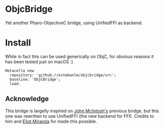 # ObjcBridge
Yet another Pharo-ObjectiveC bridge, using UnifiedFFI as backend.

# Install
While in fact this can be used generically on ObjC, for obvious reasons it has been tested just on macOS :)

```Smalltalk
Metacello new 
  repository: 'github://estebanlm/objcbridge/src';
  baseline: 'ObjCBridge';
  load.
```

## Acknowledge
This bridge is largelly inspired on [John McIntosh's](https://github.com/johnmci) previous bridge, but this one was rewritten to use UnifiedFFI (the new backend for FFI). Credits to him and [Eliot Miranda](https://github.com/eliotmiranda) for made this possible.
